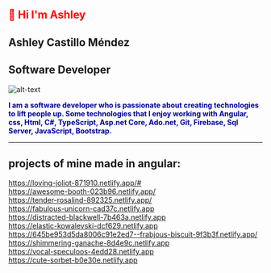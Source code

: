 

<h2 style="color:red"> 👋 Hi I'm Ashley </h2>
<h2> Ashley Castillo Méndez </h2>            
<h2>Software Developer </h2> 



![alt-text](https://media2.giphy.com/media/l4Ki4biBSwhjyrS48/giphy.gif?cid=638dd686ddzyvk900a92lm5fbkdaips4iqwvpvu3biowbm9o&rid=giphy.gif&ct=g)

<p style="color:#000099; font-weight:bold">
I am a software developer who is passionate about creating technologies to lift people up.
Some technologies that I enjoy working with <strong> Angular, css, Html, C#, TypeScript, Asp.net Core, Ado.net, Git, Firebase, Sql Server, JavaScript, Bootstrap.</strong>
</p>
<hr>
<h2>projects of mine made in angular:</h2>

https://loving-joliot-871910.netlify.app/#
<br>
https://awesome-booth-023b96.netlify.app/
<br>
https://tender-rosalind-892325.netlify.app/
<br>
https://fabulous-unicorn-cad37c.netlify.app
<br>
https://distracted-blackwell-7b463a.netlify.app
<br>
https://elastic-kowalevski-dcf629.netlify.app
<br>
https://645be953d5da8006c91e2ed7--frabjous-biscuit-9f3b3f.netlify.app/
<br>
https://shimmering-ganache-8d4e9c.netlify.app
<br>
https://vocal-speculoos-4edd28.netlify.app
<br>
https://cute-sorbet-b0e30e.netlify.app
<br>





